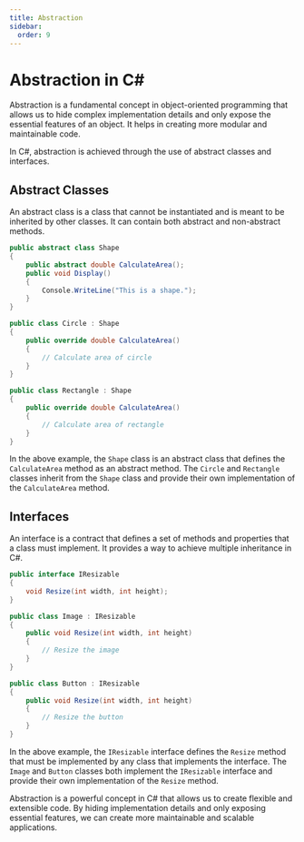 ```yaml
---
title: Abstraction
sidebar:
  order: 9
---
```


# Abstraction in C#

Abstraction is a fundamental concept in object-oriented programming that allows us to hide complex implementation details and only expose the essential features of an object. It helps in creating more modular and maintainable code.

In C#, abstraction is achieved through the use of abstract classes and interfaces.

## Abstract Classes

An abstract class is a class that cannot be instantiated and is meant to be inherited by other classes. It can contain both abstract and non-abstract methods.

```csharp
public abstract class Shape
{
    public abstract double CalculateArea();
    public void Display()
    {
        Console.WriteLine("This is a shape.");
    }
}

public class Circle : Shape
{
    public override double CalculateArea()
    {
        // Calculate area of circle
    }
}

public class Rectangle : Shape
{
    public override double CalculateArea()
    {
        // Calculate area of rectangle
    }
}
```

In the above example, the `Shape` class is an abstract class that defines the `CalculateArea` method as an abstract method. The `Circle` and `Rectangle` classes inherit from the `Shape` class and provide their own implementation of the `CalculateArea` method.

## Interfaces

An interface is a contract that defines a set of methods and properties that a class must implement. It provides a way to achieve multiple inheritance in C#.

```csharp
public interface IResizable
{
    void Resize(int width, int height);
}

public class Image : IResizable
{
    public void Resize(int width, int height)
    {
        // Resize the image
    }
}

public class Button : IResizable
{
    public void Resize(int width, int height)
    {
        // Resize the button
    }
}
```

In the above example, the `IResizable` interface defines the `Resize` method that must be implemented by any class that implements the interface. The `Image` and `Button` classes both implement the `IResizable` interface and provide their own implementation of the `Resize` method.

Abstraction is a powerful concept in C# that allows us to create flexible and extensible code. By hiding implementation details and only exposing essential features, we can create more maintainable and scalable applications.

